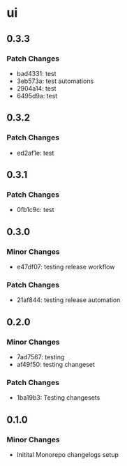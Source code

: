 # ui

## 0.3.3

### Patch Changes

- bad4331: test
- 3eb573a: test automations
- 2904a14: test
- 6495d9a: test

## 0.3.2

### Patch Changes

- ed2af1e: test

## 0.3.1

### Patch Changes

- 0fb1c9c: test

## 0.3.0

### Minor Changes

- e47df07: testing release workflow

### Patch Changes

- 21af844: testing release automation

## 0.2.0

### Minor Changes

- 7ad7567: testing
- af49f50: testing changeset

### Patch Changes

- 1ba19b3: Testing changesets

## 0.1.0

### Minor Changes

- Initital Monorepo changelogs setup
